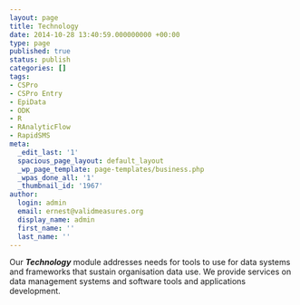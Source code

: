 ```yaml
---
layout: page
title: Technology
date: 2014-10-28 13:40:59.000000000 +00:00
type: page
published: true
status: publish
categories: []
tags:
- CSPro
- CSPro Entry
- EpiData
- ODK
- R
- RAnalyticFlow
- RapidSMS
meta:
  _edit_last: '1'
  spacious_page_layout: default_layout
  _wp_page_template: page-templates/business.php
  _wpas_done_all: '1'
  _thumbnail_id: '1967'
author:
  login: admin
  email: ernest@validmeasures.org
  display_name: admin
  first_name: ''
  last_name: ''
---
```

<p>Our <strong><em>Technology</em></strong> module addresses needs for tools to use for data systems and frameworks that sustain organisation data use. We provide services on data management systems and software tools and applications development. </p>
